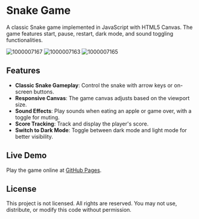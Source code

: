 # Snake Game

A classic Snake game implemented in JavaScript with HTML5 Canvas. The game features start, pause, restart, dark mode, and sound toggling functionalities.

![1000007167](https://github.com/user-attachments/assets/8a02fb38-e7ff-4b81-8c8e-9fca6fa4a330)
![1000007163](https://github.com/user-attachments/assets/1933ef26-f1b1-4f80-847b-e455568e7ab7)
![1000007165](https://github.com/user-attachments/assets/0a08ff20-a3f1-46df-89a2-bbeb1ca77e34)


## Features

- **Classic Snake Gameplay**: Control the snake with arrow keys or on-screen buttons.
- **Responsive Canvas**: The game canvas adjusts based on the viewport size.
- **Sound Effects**: Play sounds when eating an apple or game over, with a toggle for muting.
- **Score Tracking**: Track and display the player's score.
- **Switch to Dark Mode**: Toggle between dark mode and light mode for better visibility.

## Live Demo

Play the game online at [GitHub Pages](https://nwdevin.github.io/Dustbin/game/snake.html).

## License

This project is not licensed. All rights are reserved. You may not use, distribute, or modify this code without permission.
